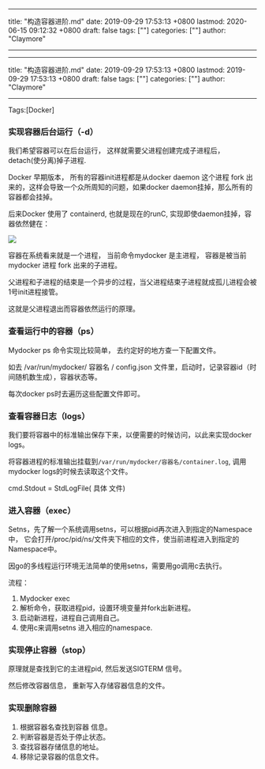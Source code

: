 
---
title: "构造容器进阶.md"
date: 2019-09-29 17:53:13 +0800
lastmod: 2020-06-15 09:12:32 +0800
draft: false
tags: [""]
categories: [""]
author: "Claymore"

---

---
title: "构造容器进阶.md"
date: 2019-09-29 17:53:13 +0800
lastmod: 2019-09-29 17:53:13 +0800
draft: false
tags: [""]
categories: [""]
author: "Claymore"

---
Tags:[Docker]

### 实现容器后台运行（-d）

我们希望容器可以在后台运行， 这样就需要父进程创建完成子进程后， detach(使分离)掉子进程.

Docker 早期版本， 所有的容器init进程都是从docker daemon 这个进程 fork 出来的，这样会导致一个众所周知的问题，如果docker daemon挂掉，那么所有的容器都会挂掉。

后来Docker 使用了 containerd, 也就是现在的runC, 实现即使daemon挂掉，容器依然健在：

![](http://claymore.wang/uploads/big/20ef026834cbe889d1e039dcc53a7c10.png)



容器在系统看来就是一个进程， 当前命令mydocker 是主进程， 容器是被当前mydocker 进程 fork 出来的子进程。

父进程和子进程的结束是一个异步的过程，当父进程结束子进程就成孤儿进程会被1号init进程接管。

这就是父进程退出而容器依然运行的原理。





### 查看运行中的容器（ps）

Mydocker ps 命令实现比较简单， 去约定好的地方查一下配置文件。

如去 /var/run/mydocker/ 容器名 / config.json 文件里，启动时，记录容器id（时间随机数生成），容器状态等。

每次docker ps时去遍历这些配置文件即可。





### 查看容器日志（logs）

我们要将容器中的标准输出保存下来，以便需要的时候访问，以此来实现docker logs。

将容器进程的标准输出挂载到`/var/run/mydocker/容器名/container.log`,  调用mydocker logs的时候去读取这个文件。

cmd.Stdout = StdLogFile( 具体 文件)



### 进入容器（exec）

Setns，先了解一个系统调用setns，可以根据pid再次进入到指定的Namespace中， 它会打开/proc/pid/ns/文件夹下相应的文件，使当前进程进入到指定的Namespace中。

因go的多线程运行环境无法简单的使用setns，需要用go调用c去执行。

流程：

1. Mydocker exec 
2. 解析命令，获取进程pid，设置环境变量并fork出新进程。
3. 启动新进程，进程自己调用自己。
4. 使用c来调用setns 进入相应的namespace.





### 实现停止容器（stop）

原理就是查找到它的主进程pid,  然后发送SIGTERM 信号。

然后修改容器信息， 重新写入存储容器信息的文件。



### 实现删除容器

1. 根据容器名查找到容器 信息。
2. 判断容器是否处于停止状态。
3. 查找容器存储信息的地址。
4. 移除记录容器的信息文件。

